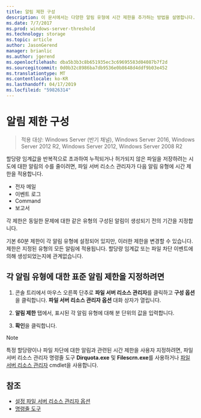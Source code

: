 ```yaml
---
title: 알림 제한 구성
description: 이 문서에서는 다양한 알림 유형에 시간 제한을 추가하는 방법을 설명합니다.
ms.date: 7/7/2017
ms.prod: windows-server-threshold
ms.technology: storage
ms.topic: article
author: JasonGerend
manager: brianlic
ms.author: jgerend
ms.openlocfilehash: dba5b3b3c8b651935ec3c69695583d04087b7f2d
ms.sourcegitcommit: 0d0b32c8986ba7db9536e0b8648d4ddf9b03e452
ms.translationtype: MT
ms.contentlocale: ko-KR
ms.lasthandoff: 04/17/2019
ms.locfileid: "59826314"
---
```

# <a name="configure-notification-limits"></a>알림 제한 구성

> 적용 대상: Windows Server (반기 채널), Windows Server 2016, Windows Server 2012 R2, Windows Server 2012, Windows Server 2008 R2

할당량 임계값을 반복적으로 초과하여 누적되거나 허가되지 않은 파일을 저장하려는 시도에 대한 알림의 수를 줄이려면, 파일 서버 리소스 관리자가 다음 알림 유형에 시간 제한을 적용합니다.

-   전자 메일
-   이벤트 로그
-   Command
-   보고서

각 제한은 동일한 문제에 대한 같은 유형의 구성된 알림이 생성되기 전의 기간을 지정합니다.

기본 60분 제한이 각 알림 유형에 설정되어 있지만, 이러한 제한을 변경할 수 있습니다. 제한은 지정된 유형의 모든 알림에 적용됩니다. 할당량 임계값 또는 파일 차단 이벤트에 의해 생성되었는지에 관계없습니다.

## <a name="to-specify-a-standard-notification-limit-for-each-notification-type"></a>각 알림 유형에 대한 표준 알림 제한을 지정하려면

1.  콘솔 트리에서 마우스 오른쪽 단추로 **파일 서버 리소스 관리자**를 클릭하고 **구성 옵션**을 클릭합니다. **파일 서버 리소스 관리자 옵션** 대화 상자가 열립니다.

2.  **알림 제한** 탭에서, 표시된 각 알림 유형에 대해 분 단위의 값을 입력합니다.

3.  **확인**을 클릭합니다.

> [!Note]
> 특정 할당량이나 파일 차단에 대한 알림과 관련된 시간 제한을 사용자 지정하려면, 파일 서버 리소스 관리자 명령줄 도구 **Dirquota.exe** 및 **Filescrn.exe**를 사용하거나 [파일 서버 리소스 관리자](https://technet.microsoft.com/itpro/powershell/windows/fileserverresourcemanager/fileserverresourcemanager) cmdlet을 사용합니다.

## <a name="see-also"></a>참조

-   [설정 파일 서버 리소스 관리자 옵션](setting-file-server-resource-manager-options.md)
-   [명령줄 도구](command-line-tools.md)